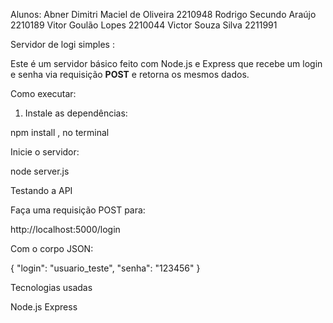 Alunos: 
Abner Dimitri Maciel de Oliveira 2210948
Rodrigo Secundo Araújo 2210189
Vitor Goulão Lopes 2210044
Victor Souza Silva 2211991

Servidor de logi simples :

Este é um servidor básico feito com Node.js e Express que recebe um login e senha via requisição **POST** e retorna os mesmos dados.

Como executar:

1. Instale as dependências:

npm install , no terminal 

Inicie o servidor:

node server.js

Testando a API

Faça uma requisição POST para:

http://localhost:5000/login

Com o corpo JSON:

{
  "login": "usuario_teste",
  "senha": "123456"
}

Tecnologias usadas

Node.js
Express
